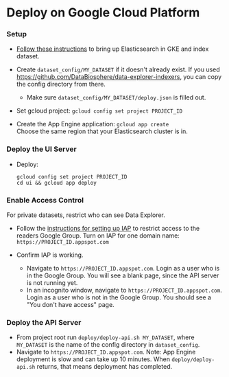 # Deploy on Google Cloud Platform

### Setup

- [Follow these instructions](https://github.com/DataBiosphere/data-explorer-indexers/tree/master/bigquery/deploy)
  to bring up Elasticsearch in GKE and index dataset.

- Create `dataset_config/MY_DATASET` if it doesn't already exist. If you used
  https://github.com/DataBiosphere/data-explorer-indexers, you can copy the
  config directory from there.

  - Make sure `dataset_config/MY_DATASET/deploy.json` is filled out.

- Set gcloud project: `gcloud config set project PROJECT_ID`

- Create the App Engine application: `gcloud app create`  
  Choose the same region that your Elasticsearch cluster is in.

### Deploy the UI Server

- Deploy:
  ```
  gcloud config set project PROJECT_ID
  cd ui && gcloud app deploy
  ```

### Enable Access Control

For private datasets, restrict who can see Data Explorer.

- Follow the [instructions for setting up IAP](https://cloud.google.com/iap/docs/app-engine-quickstart#enabling_iap)
  to restrict access to the readers Google Group. Turn on IAP for one
  domain name: `https://PROJECT_ID.appspot.com`

- Confirm IAP is working.
  - Navigate to `https://PROJECT_ID.appspot.com`. Login as a user who is in the
    Google Group. You will see a blank page, since the API server is not running
    yet.
  - In an incognito window, navigate to `https://PROJECT_ID.appspot.com`. Login
    as a user who is not in the Google Group. You should see a "You don't have
    access" page.

### Deploy the API Server

- From project root run `deploy/deploy-api.sh MY_DATASET`, where `MY_DATASET` is
  the name of the config directory in `dataset_config`.
- Navigate to `https://PROJECT_ID.appspot.com`. Note: App Engine deployment is
  slow and can take up 10 minutes. When `deploy/deploy-api.sh` returns, that means
  deployment has completed.
